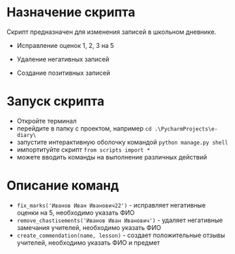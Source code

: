 # Назначение скрипта

Скрипт предназначен для изменения записей в школьном дневнике. 

- Исправление оценок 1, 2, 3 на 5

- Удаление негативных записей

- Создание позитивных записей

# Запуск скрипта

- Откройте терминал 
- перейдите в папку с проектом, например `cd .\PycharmProjects\e-diary\`
- запустите интерактивную оболочку командой `python manage.py shell`
- импортитуйте скрипт `from scripts import *`
- можете вводить команды на выполнение различных действий

# Описание команд

- `fix_marks('Иванов Иван Иванович22')` - исправляет негативные оценки на 5, необходимо указать ФИО
- `remove_chastisements('Иванов Иван Иванович')` - удаляет негативные замечания учителей, необходимо указать ФИО
- `create_commendation(name, lesson)` - создает положительные отзывы учителей, необходимо указать ФИО и предмет











